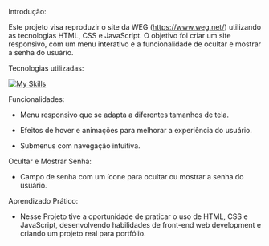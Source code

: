 Introdução:

Este projeto visa reproduzir o site da WEG (https://www.weg.net/) utilizando as tecnologias HTML, CSS e JavaScript. 
O objetivo foi criar um site responsivo, com um menu interativo e a funcionalidade de ocultar e mostrar a senha do usuário.

Tecnologias utilizadas:

[![My Skills](https://skillicons.dev/icons?i=js,html,css,git,github)](https://skillicons.dev)


Funcionalidades:

- Menu responsivo que se adapta a diferentes tamanhos de tela.

- Efeitos de hover e animações para melhorar a experiência do usuário.

- Submenus com navegação intuitiva.


Ocultar e Mostrar Senha:

- Campo de senha com um ícone para ocultar ou mostrar a senha do usuário.



Aprendizado Prático:

- Nesse Projeto tive a oportunidade de praticar o uso de HTML, CSS e JavaScript, desenvolvendo habilidades de front-end web development e criando um projeto real para portfólio.

